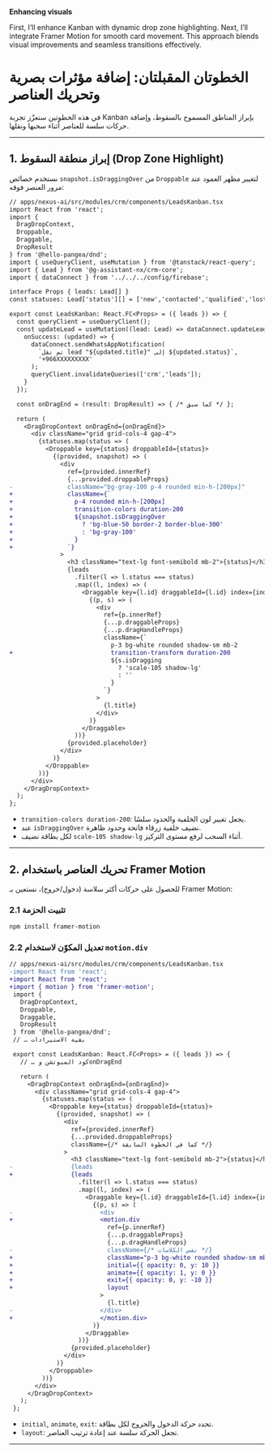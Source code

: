 **Enhancing visuals**

First, I’ll enhance Kanban with dynamic drop zone highlighting. Next, I’ll integrate Framer Motion for smooth card movement. This approach blends visual improvements and seamless transitions effectively.
# الخطوتان المقبلتان: إضافة مؤثرات بصرية وتحريك العناصر

في هذه الخطوتين سنعزّز تجربة Kanban بإبراز المناطق المسموح بالسقوط، وإضافة حركات سلسة للعناصر أثناء سحبها ونقلها.

---

## 1. إبراز منطقة السقوط (Drop Zone Highlight)

نستخدم خصائص `snapshot.isDraggingOver` من `Droppable` لتغيير مظهر العمود عند مرور العنصر فوقه:

```diff
// apps/nexus-ai/src/modules/crm/components/LeadsKanban.tsx
import React from 'react';
import { 
  DragDropContext, 
  Droppable, 
  Draggable, 
  DropResult 
} from '@hello-pangea/dnd';
import { useQueryClient, useMutation } from '@tanstack/react-query';
import { Lead } from '@g-assistant-nx/crm-core';
import { dataConnect } from '../../../config/firebase';

interface Props { leads: Lead[] }
const statuses: Lead['status'][] = ['new','contacted','qualified','lost'];

export const LeadsKanban: React.FC<Props> = ({ leads }) => {
  const queryClient = useQueryClient();
  const updateLead = useMutation((lead: Lead) => dataConnect.updateLead(lead), {
    onSuccess: (updated) => {
      dataConnect.sendWhatsAppNotification(
        `تم نقل lead "${updated.title}" إلى ${updated.status}`,
        '+966XXXXXXXXX'
      );
      queryClient.invalidateQueries(['crm','leads']);
    }
  });

  const onDragEnd = (result: DropResult) => { /* كما سبق */ };

  return (
    <DragDropContext onDragEnd={onDragEnd}>
      <div className="grid grid-cols-4 gap-4">
        {statuses.map(status => (
          <Droppable key={status} droppableId={status}>
            {(provided, snapshot) => (
              <div
                ref={provided.innerRef}
                {...provided.droppableProps}
-               className="bg-gray-100 p-4 rounded min-h-[200px]"
+               className={`
+                 p-4 rounded min-h-[200px]
+                 transition-colors duration-200
+                 ${snapshot.isDraggingOver 
+                   ? 'bg-blue-50 border-2 border-blue-300' 
+                   : 'bg-gray-100'
+                 }
+               `}
              >
                <h3 className="text-lg font-semibold mb-2">{status}</h3>
                {leads
                  .filter(l => l.status === status)
                  .map((l, index) => (
                    <Draggable key={l.id} draggableId={l.id} index={index}>
                      {(p, s) => (
                        <div
                          ref={p.innerRef}
                          {...p.draggableProps}
                          {...p.dragHandleProps}
                          className={`
                            p-3 bg-white rounded shadow-sm mb-2
+                           transition-transform duration-200
                            ${s.isDragging 
                              ? 'scale-105 shadow-lg' 
                              : ''
                            }
                          `}
                        >
                          {l.title}
                        </div>
                      )}
                    </Draggable>
                  ))}
                {provided.placeholder}
              </div>
            )}
          </Droppable>
        ))}
      </div>
    </DragDropContext>
  );
};
```

- `transition-colors duration-200`: يجعل تغيير لون الخلفية والحدود سلسًا.  
- عند `isDraggingOver` نضيف خلفية زرقاء فاتحة وحدود ظاهرة.  
- لكل بطاقة نضيف `scale-105 shadow-lg` أثناء السحب لرفع مستوى التركيز.

---

## 2. تحريك العناصر باستخدام Framer Motion

للحصول على حركات أكثر سلاسة (دخول/خروج)، نستعين بـ Framer Motion:

### 2.1 تثبيت الحزمة

```bash
npm install framer-motion
```

### 2.2 تعديل المكوّن لاستخدام `motion.div`

```diff
// apps/nexus-ai/src/modules/crm/components/LeadsKanban.tsx
-import React from 'react';
+import React from 'react';
+import { motion } from 'framer-motion';
 import { 
   DragDropContext, 
   Droppable, 
   Draggable, 
   DropResult 
 } from '@hello-pangea/dnd';
 // … بقية الاستيرادات

 export const LeadsKanban: React.FC<Props> = ({ leads }) => {
   // … كود الميوتشن وonDragEnd

   return (
     <DragDropContext onDragEnd={onDragEnd}>
       <div className="grid grid-cols-4 gap-4">
         {statuses.map(status => (
           <Droppable key={status} droppableId={status}>
             {(provided, snapshot) => (
               <div
                 ref={provided.innerRef}
                 {...provided.droppableProps}
                 className={/* كما في الخطوة السابقة */}
               >
                 <h3 className="text-lg font-semibold mb-2">{status}</h3>
-                {leads
+                {leads
                   .filter(l => l.status === status)
                   .map((l, index) => (
                     <Draggable key={l.id} draggableId={l.id} index={index}>
                       {(p, s) => (
-                        <div
+                        <motion.div
                           ref={p.innerRef}
                           {...p.draggableProps}
                           {...p.dragHandleProps}
-                          className={/* نفس الكلاسات */}
+                          className="p-3 bg-white rounded shadow-sm mb-2"
+                          initial={{ opacity: 0, y: 10 }}
+                          animate={{ opacity: 1, y: 0 }}
+                          exit={{ opacity: 0, y: -10 }}
+                          layout
                         >
                           {l.title}
-                        </div>
+                        </motion.div>
                       )}
                     </Draggable>
                   ))}
                 {provided.placeholder}
               </div>
             )}
           </Droppable>
         ))}
       </div>
     </DragDropContext>
   );
 };
```

- `initial`, `animate`, `exit`: تحدد حركة الدخول والخروج لكل بطاقة.  
- `layout`: تجعل الحركة سلسة عند إعادة ترتيب العناصر.  

---

 
